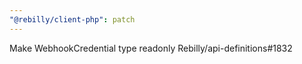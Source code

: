 ```yaml
---
"@rebilly/client-php": patch
---
```


Make WebhookCredential type readonly Rebilly/api-definitions#1832
